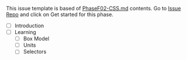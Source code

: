 This issue template is based of [PhaseF02-CSS.md](./PhaseF02-CSS.md) contents. Go to [Issue Repo](https://github.com/Star-Academy/codestar-intern-issues/issues/new/choose) and click on Get started for this phase.

- [ ] Introduction
- [ ] Learning
  - [ ] Box Model
  - [ ] Units
  - [ ] Selectors
